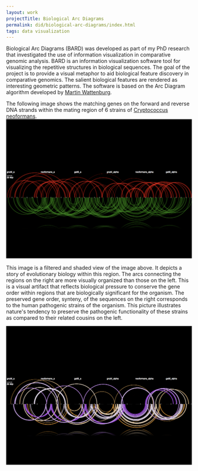 ```yaml
---
layout: work
projectTitle: Biological Arc Diagrams
permalink: did/biological-arc-diagrams/index.html
tags: data visualization
---
```

Biological Arc Diagrams (BARD) was developed as part of my PhD research that investigated the use of information visualization in comparative genomic analysis. BARD is an information visualization software tool for visualizing the repetitive structures in biological sequences.  The goal of the project is to provide a visual metaphor to aid biological feature discovery in comparative genomics.  The salient biological features are rendered as interesting geometric patterns. The software is based on the Arc Diagram algorithm developed by [Martin Wattenburg](http://bewitched.com).

The following image shows the matching genes on the forward and reverse DNA strands within the mating region of 6 strains of [Cryptococcus neoformans](http://en.wikipedia.org/wiki/Cryptococcus_neoformans).  
![figure 1][img01]

This image is a filtered and shaded view of the image above. It depicts a story of evolutionary biology within this region. The arcs connecting the regions on the right are more visually organized than those on the left. This is a visual artifact that reflects biological pressure to conserve the gene order within regions that are biologically significant for the organism. The preserved gene order, synteny, of the sequences on the right corresponds to the human pathogenic strains of the organism. This picture illustrates nature's tendency to preserve the pathogenic functionality of these strains as compared to their related cousins on the left.

![figure 2][img02]

[img01]: /img/bard-wo-01.jpg
[img02]: /img/bard-wo-02.jpg











